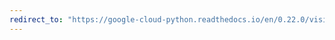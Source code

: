 ```yaml
---
redirect_to: "https://google-cloud-python.readthedocs.io/en/0.22.0/vision-safe-search.html"
---
```

